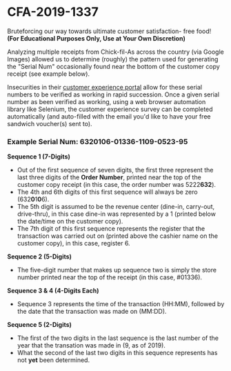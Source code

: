 # CFA-2019-1337
Bruteforcing our way towards ultimate customer satisfaction- free food! **(For Educational Purposes Only, Use at Your Own Discretion)**

Analyzing multiple receipts from Chick-fil-As across the country (via Google Images) allowed us to determine (roughly) the pattern used for generating the "Serial Num" occasionally found near the bottom of the customer copy receipt (see example below).

Insecurities in their [customer experience portal](https://www.mycfavisit.com) allow for these serial numbers to be verified as working in rapid succession. Once a given serial number as been verified as working, using a web browser automation library like Selenium, the customer experience survey can be completed automatically (and auto-filled with the email you'd like to have your free sandwich voucher(s) sent to).

### Example Serial Num: 6320106-01336-1109-0523-95

**Sequence 1 (7-Digits)**
- Out of the first sequence of seven digits, the first three represent the last three digits of the **Order Number**, printed near the top of the customer copy receipt (in this case, the order number was 5222**632**).
- The 4th and 6th digits of this first sequence will always be zero (632**0**1**0**6).
- The 5th digit is assumed to be the revenue center (dine-in, carry-out, drive-thru), in this case dine-in was represented by a 1 (printed below the date/time on the customer copy).
- The 7th digit of this first sequence represents the register that the transaction was carried out on (printed above the cashier name on the customer copy), in this case, register 6.

**Sequence 2 (5-Digits)**
- The five-digit number that makes up sequence two is simply the store number printed near the top of the receipt (in this case, #01336).

**Sequence 3 & 4 (4-Digits Each)**
- Sequence 3 represents the time of the transaction (HH:MM), followed by the date that the transaction was made on (MM:DD).

**Sequence 5 (2-Digits)**
- The first of the two digits in the last sequence is the last number of the year that the transation was made in (9, as of 2019).
- What the second of the last two digits in this sequence represents has not **yet** been determined.
